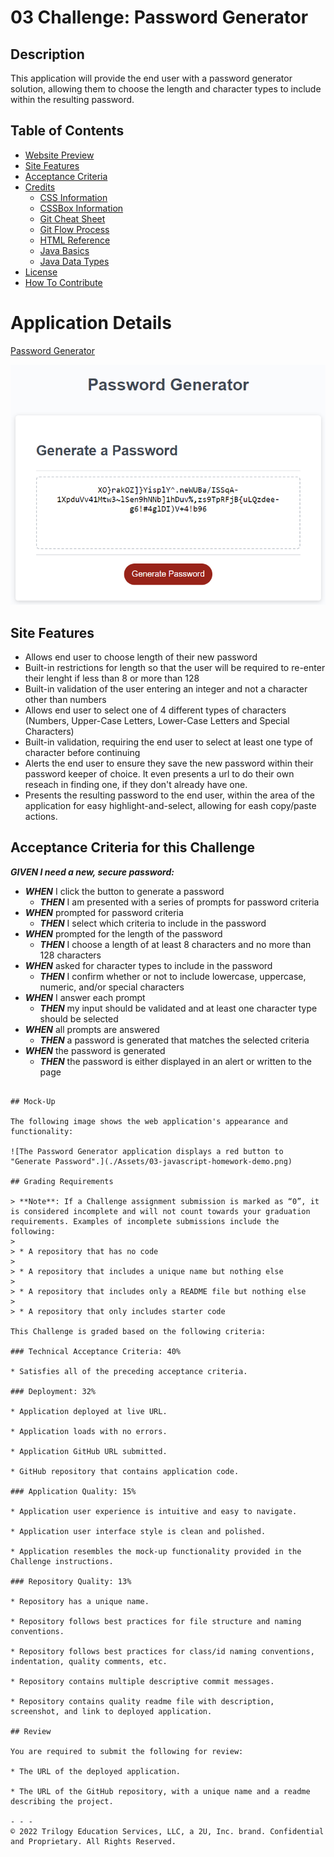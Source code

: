 # 03 Challenge: Password Generator

## Description

This application will provide the end user with a password generator solution, allowing them to choose the length and character types to include within the resulting password.

## Table of Contents

- [Website Preview](#website-preview)
- [Site Features](#site-features)
- [Acceptance Criteria](#acceptance-criteria-for-this-application)
- [Credits](#credits)
    - [CSS Information](#css-information)
    - [CSSBox Information](#cssbox-information)
    - [Git Cheat Sheet](#git-cheat-sheet-pdf)
    - [Git Flow Process](#git-flow-process)
    - [HTML Reference](#html-reference)
    - [Java Basics](#java-basics)
    - [Java Data Types](#java-data-types)
- [License](#license)
- [How To Contribute](#how-to-contribute)

# Application Details

[Password Generator](https://estee3.github.io/03-Challenge/)

![alt text](./Assets/Pictures/PW%20Generator%20Preview.png)

## Site Features
- Allows end user to choose length of their new password
- Built-in restrictions for length so that the user will be required to re-enter their lenght if less than 8 or more than 128
- Built-in validation of the user entering an integer and not a character other than numbers
- Allows end user to select one of 4 different types of characters (Numbers, Upper-Case Letters, Lower-Case Letters and Special Characters)
- Built-in validation, requiring the end user to select at least one type of character before continuing
- Alerts the end user to ensure they save the new password within their password keeper of choice.  It even presents a url to do their own reseach in finding one, if they don't already have one.
- Presents the resulting password to the end user, within the area of the application for easy highlight-and-select, allowing for eash copy/paste actions.

## Acceptance Criteria for this Challenge
***GIVEN I need a new, secure password:***
- ***WHEN*** I click the button to generate a password
    - ***THEN*** I am presented with a series of prompts for password criteria
- ***WHEN*** prompted for password criteria
    - ***THEN*** I select which criteria to include in the password
- ***WHEN*** prompted for the length of the password
    - ***THEN*** I choose a length of at least 8 characters and no more than 128 characters
- ***WHEN*** asked for character types to include in the password
    - ***THEN*** I confirm whether or not to include lowercase, uppercase, numeric, and/or special characters
- ***WHEN*** I answer each prompt
    - ***THEN*** my input should be validated and at least one character type should be selected
- ***WHEN*** all prompts are answered
    - ***THEN*** a password is generated that matches the selected criteria
- ***WHEN*** the password is generated
    - ***THEN*** the password is either displayed in an alert or written to the page
```

## Mock-Up

The following image shows the web application's appearance and functionality:

![The Password Generator application displays a red button to "Generate Password".](./Assets/03-javascript-homework-demo.png)

## Grading Requirements

> **Note**: If a Challenge assignment submission is marked as “0”, it is considered incomplete and will not count towards your graduation requirements. Examples of incomplete submissions include the following:
>
> * A repository that has no code
>
> * A repository that includes a unique name but nothing else
>
> * A repository that includes only a README file but nothing else
>
> * A repository that only includes starter code

This Challenge is graded based on the following criteria: 

### Technical Acceptance Criteria: 40%

* Satisfies all of the preceding acceptance criteria.

### Deployment: 32%

* Application deployed at live URL.

* Application loads with no errors.

* Application GitHub URL submitted.

* GitHub repository that contains application code.

### Application Quality: 15%

* Application user experience is intuitive and easy to navigate.

* Application user interface style is clean and polished.

* Application resembles the mock-up functionality provided in the Challenge instructions.

### Repository Quality: 13%

* Repository has a unique name.

* Repository follows best practices for file structure and naming conventions.

* Repository follows best practices for class/id naming conventions, indentation, quality comments, etc.

* Repository contains multiple descriptive commit messages.

* Repository contains quality readme file with description, screenshot, and link to deployed application.

## Review

You are required to submit the following for review:

* The URL of the deployed application.

* The URL of the GitHub repository, with a unique name and a readme describing the project.

- - -
© 2022 Trilogy Education Services, LLC, a 2U, Inc. brand. Confidential and Proprietary. All Rights Reserved.

